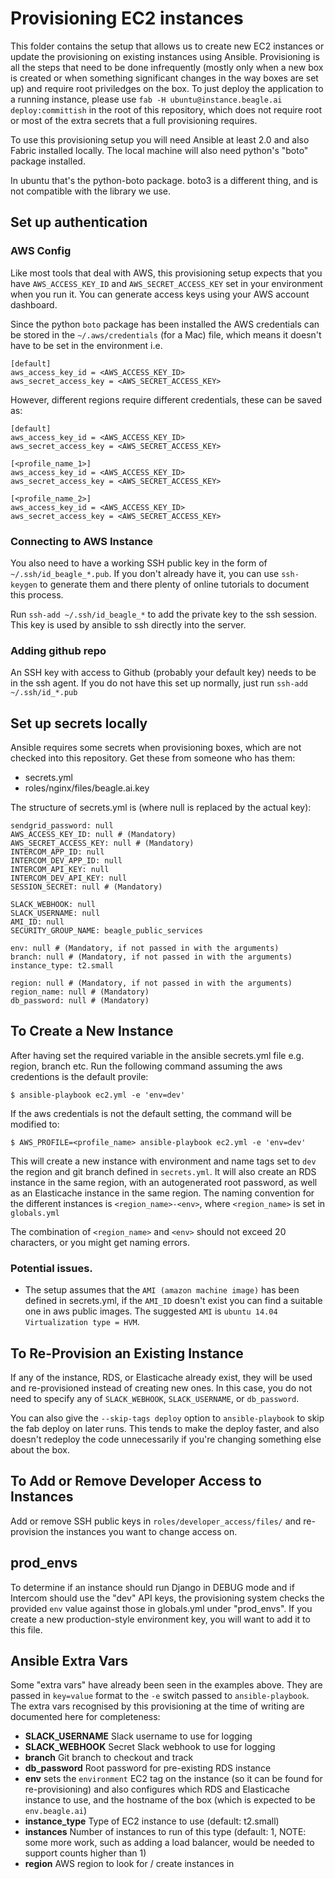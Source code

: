 # Provisioning EC2 instances

This folder contains the setup that allows us to create new EC2 instances or update the provisioning on existing instances using Ansible.  Provisioning is all the steps that need to be done infrequently (mostly only when a new box is created or when something significant changes in the way boxes are set up) and require root priviledges on the box.  To just deploy the application to a running instance, please use `fab -H ubuntu@instance.beagle.ai deploy:committish` in the root of this repository, which does not require root or most of the extra secrets that a full provisioning requires.

To use this provisioning setup you will need Ansible at least 2.0 and also Fabric installed locally.
The local machine will also need python's "boto" package installed.

In ubuntu that's the python-boto package.
boto3 is a different thing, and is not compatible with the library we use.

## Set up authentication

### AWS Config
Like most tools that deal with AWS, this provisioning setup expects that you have `AWS_ACCESS_KEY_ID` and `AWS_SECRET_ACCESS_KEY` set in your environment when you run it.  You can generate access keys using your AWS account dashboard.

Since the python `boto` package has been installed the AWS credentials can be stored in the `~/.aws/credentials` (for a Mac) file, which means it doesn't have to be set in the environment i.e.
```
[default]
aws_access_key_id = <AWS_ACCESS_KEY_ID>
aws_secret_access_key = <AWS_SECRET_ACCESS_KEY>
```
However, different regions require different credentials, these can be saved as:
```
[default]
aws_access_key_id = <AWS_ACCESS_KEY_ID>
aws_secret_access_key = <AWS_SECRET_ACCESS_KEY>

[<profile_name_1>]
aws_access_key_id = <AWS_ACCESS_KEY_ID>
aws_secret_access_key = <AWS_SECRET_ACCESS_KEY>

[<profile_name_2>]
aws_access_key_id = <AWS_ACCESS_KEY_ID>
aws_secret_access_key = <AWS_SECRET_ACCESS_KEY>
```

### Connecting to AWS Instance
You also need to have a working SSH public key in the form of `~/.ssh/id_beagle_*.pub`. If you don't already have it, you can use `ssh-keygen` to generate them and there plenty of online tutorials to document this process.

Run `ssh-add ~/.ssh/id_beagle_*` to add the private key to the ssh session. This key is used by ansible to ssh directly into the server.


### Adding github repo
An SSH key with access to Github (probably your default key) needs to be in the ssh agent.  If you do not have this set up normally, just run `ssh-add ~/.ssh/id_*.pub`

## Set up secrets locally

Ansible requires some secrets when provisioning boxes, which are not checked into this repository.  Get these from someone who has them:

- secrets.yml
- roles/nginx/files/beagle.ai.key

The structure of secrets.yml is (where null is replaced by the actual key):
```
sendgrid_password: null
AWS_ACCESS_KEY_ID: null # (Mandatory)
AWS_SECRET_ACCESS_KEY: null # (Mandatory)
INTERCOM_APP_ID: null
INTERCOM_DEV_APP_ID: null
INTERCOM_API_KEY: null
INTERCOM_DEV_API_KEY: null
SESSION_SECRET: null # (Mandatory)

SLACK_WEBHOOK: null
SLACK_USERNAME: null
AMI_ID: null
SECURITY_GROUP_NAME: beagle_public_services

env: null # (Mandatory, if not passed in with the arguments)
branch: null # (Mandatory, if not passed in with the arguments)
instance_type: t2.small

region: null # (Mandatory, if not passed in with the arguments)
region_name: null # (Mandatory)
db_password: null # (Mandatory)
```

## To Create a New Instance
After having set the required variable in the ansible secrets.yml file e.g. region, branch etc. Run the following command assuming the aws credentions is the default provile:

```
$ ansible-playbook ec2.yml -e 'env=dev'
```

If the aws credentials is not the default setting, the command will be modified to:
```
$ AWS_PROFILE=<profile_name> ansible-playbook ec2.yml -e 'env=dev'
```

This will create a new instance with environment and name tags set to `dev` the region and git branch defined in `secrets.yml`.  It will also create an RDS instance in the same region, with an autogenerated root password, as well as an Elasticache instance in the same region.
The naming convention for the different instances is `<region_name>-<env>`, where `<region_name>` is set in `globals.yml`

The combination of `<region_name>` and `<env>` should not exceed 20 characters, or you might get naming errors.


### Potential issues.
- The setup assumes that the `AMI (amazon machine image)` has been defined in secrets.yml, if the `AMI_ID` doesn't exist you can find a suitable one in aws public images. The suggested `AMI` is `ubuntu 14.04 Virtualization type = HVM`.

## To Re-Provision an Existing Instance

If any of the instance, RDS, or Elasticache already exist, they will be used and re-provisioned instead of creating new ones.  In this case, you do not need to specify any of `SLACK_WEBHOOK`, `SLACK_USERNAME`, or `db_password`.

You can also give the `--skip-tags deploy` option to `ansible-playbook` to skip the fab deploy on later runs.
This tends to make the deploy faster, and also doesn't redeploy the code unnecessarily if you're changing something else about the box.

## To Add or Remove Developer Access to Instances

Add or remove SSH public keys in `roles/developer_access/files/` and re-provision the instances you want to change access on.

## prod\_envs

To determine if an instance should run Django in DEBUG mode and if Intercom should use the "dev" API keys, the provisioning system checks the provided `env` value against those in globals.yml under "prod\_envs".  If you create a new production-style environment key, you will want to add it to this file.

## Ansible Extra Vars

Some "extra vars" have already been seen in the examples above.  They are passed in `key=value` format to the `-e` switch passed to `ansible-playbook`.  The extra vars recognised by this provisioning at the time of writing are documented here for completeness:

- **SLACK\_USERNAME** Slack username to use for logging
- **SLACK\_WEBHOOK** Secret Slack webhook to use for logging
- **branch** Git branch to checkout and track
- **db\_password** Root password for pre-existing RDS instance
- **env** sets the `environment` EC2 tag on the instance (so it can be found for re-provisioning) and also configures which RDS and Elasticache instance to use, and the hostname of the box (which is expected to be `env.beagle.ai`)
- **instance\_type** Type of EC2 instance to use (default: t2.small)
- **instances** Number of instances to run of this type (default: 1, NOTE: some more work, such as adding a load balancer, would be needed to support counts higher than 1)
- **region** AWS region to look for / create instances in
